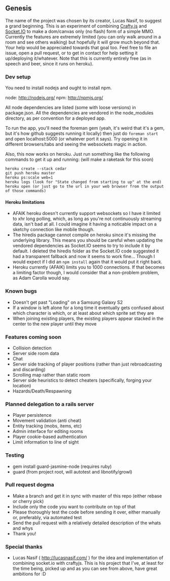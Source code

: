## Genesis ##
The name of the project was chosen by its creator, Lucas Nasif, to suggest a grand beginning. This is an experiment of
combining [Crafty.js](http://craftyjs.com) and [Socket.IO](http://socket.io/) to make a dom/canvas only (no flash) form
of a simple MMO. Currently the features are extremely limited (you can only walk around in a room and see others walking)
but hopefully it will grow much beyond that. Your help would be appreciated towards that goal too. Feel free to file an issue, open a pull request, or to get in contact for help setting it up/deploying it/whatever. Note that this is currently entirely free (as in speech and beer, since it runs on heroku).

### Dev setup ###
You need to install nodejs and ought to install npm.

node: http://nodejs.org/
npm: http://npmjs.org/

All node dependencies are listed (some with loose versions) in package.json. All the dependencies are vendored in the
node_modules directory, as per convention for a deployed app. 

To run the app, you'll need the foreman gem (yeah, it's weird that it's a gem, but it's how github suggests running it
locally) then just do `foreman start` and open localhost:5000 (or whatever port it says). Try opening it in different browsers/tabs and seeing the websockets magic in action.

Also, this now works on heroku. Just run something like the following commands to get it up and running: (will make a raketask for this soon)

	heroku create --stack cedar
	git push heroku master
	heroku ps:scale web=1
	heroku logs (look for "State changed from starting to up" at the end)
	heroku open (or just go to the url in your web browser from the output of those commands)

#### Heroku limitations ####
- AFAIK heroku doesn't currently support websockets so I have it limited to xhr long polling, which, as long as
you're not continuously streaming data, isn't bad at all. I could imagine it having a noticable impact on a sketchy
connection like mobile though.
- The hiredis package cannot compile on heroku since it's missing the underlying library. This means you should be careful when updating the vendored dependencies as Socket.IO seems to try to include it by default. I deleted the hiredis folder as the Socket.IO code suggested it had a transparent fallback and now it seems to work fine... Though I would expect if I did an ```npm install``` again that it would put it right back.
- Heroku currently (AFAIK) limits you to 1000 connections. If that becomes a limiting factor though, I would consider that a non-problem problem, as Adam Carolla would say.


### Known bugs ###
- Doesn't get past "Loading" on a Samsung Galaxy S2
- If a window is left alone for a long time it eventually gets confused about which character is which, or at least about which sprite set they are
- When joining existing players, the existing players appear stacked in the center to the new player until they move


### Features coming soon ###
- Collision detection
- Server side room data
- Chat
- Server side tracking of player positions (rather than just rebroadcasting and discarding)
- Scrolling map rather than static room
- Server side heuristics to detect cheaters (specifically, forging your location)
- Hazards/Death/Respawning


### Planned delegation to a rails server ###
- Player persistence
- Movement validation (anti cheat)
- Entity tracking (mobs, items, etc)
- Admin interface for editing rooms
- Player cookie-based authentication
- Limit information to line of sight


### Testing ###
- gem install guard-jasmine-node (requires ruby)
- guard (from project root, will autotest and libnotify/growl)

### Pull request dogma ###
- Make a branch and get it in sync with master of this repo (either rebase or cherry pick)
- Include only the code you want to contribute on top of that
- Please thoroughly test the code before sending it over, either manually or, preferably, via automated test
- Send the pull request with a relatively detailed description of the whats and whys
- Thank you!


### Special thanks ###
- Lucas Nasif ( http://lucasnasif.com/ ) for the idea and implementation of combining socket.io with craftyjs. This is his project that I've, at least for the time being, picked up and as you can see from above, have great ambitions for :D
